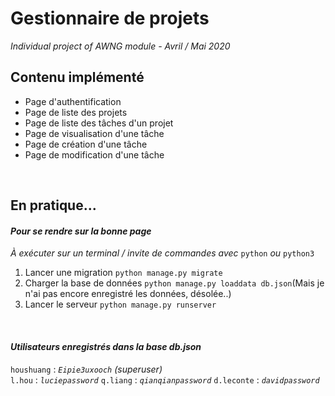# Gestionnaire de projets

*Individual project of AWNG module - Avril / Mai 2020*

## Contenu implémenté
- Page d'authentification
- Page de liste des projets
- Page de liste des tâches d'un projet
- Page de visualisation d'une tâche
- Page de création d'une tâche
- Page de modification d'une tâche

<br>

## En pratique...
#### *Pour se rendre sur la bonne page*
*À exécuter sur un terminal / invite de commandes avec* `python` *ou* `python3`
1. Lancer une migration `python manage.py migrate`  
2. Charger la base de données `python manage.py loaddata db.json`(Mais je n'ai pas encore enregistré les données, désolée..)
3. Lancer le serveur `python manage.py runserver` 

<br>

#### *Utilisateurs enregistrés dans la base db.json*
`houshuang` : *`Eipie3uxooch`* *(superuser)*  
`l.hou` : *`luciepassword`*
`q.liang` : *`qianqianpassword`*
`d.leconte` : *`davidpassword`*
